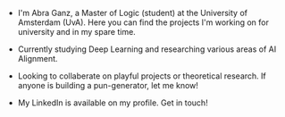 - I'm Abra Ganz, a Master of Logic (student) at the University of Amsterdam (UvA). Here you can find the projects I'm working on for university and in my spare time.

- Currently studying Deep Learning and researching various areas of AI Alignment.

- Looking to collaberate on playful projects or theoretical research. If anyone is building a pun-generator, let me know!

- My LinkedIn is available on my profile. Get in touch!

<!---
AbraGanz/AbraGanz is a ✨ special ✨ repository because its `README.md` (this file) appears on your GitHub profile.
You can click the Preview link to take a look at your changes.
--->
